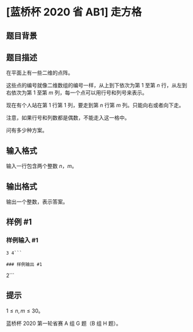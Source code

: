 # [蓝桥杯 2020 省 AB1] 走方格

## 题目背景



## 题目描述

在平面上有一些二维的点阵。

这些点的编号就像二维数组的编号一样，从上到下依次为第 $1$ 至第 $n$ 行，从左到右依次为第 $1$ 至第 $m$ 列，每一个点可以用行号和列号来表示。

现在有个人站在第 $1$ 行第 $1$ 列，要走到第 $n$ 行第 $m$ 列。只能向右或者向下走。

注意，如果行号和列数都是偶数，不能走入这一格中。

问有多少种方案。

## 输入格式

输入一行包含两个整数 $n$，$m$。

## 输出格式

输出一个整数，表示答案。

## 样例 #1

### 样例输入 #1
```
3 4```

### 样例输出 #1

```
2```

## 提示

$1\le n,m\le30$。

蓝桥杯 2020 第一轮省赛 A 组 G 题（B 组 H 题）。
